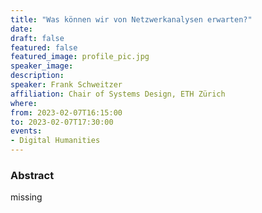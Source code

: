 ```yaml
---
title: "Was können wir von Netzwerkanalysen erwarten?"
date:
draft: false
featured: false
featured_image: profile_pic.jpg
speaker_image:
description:
speaker: Frank Schweitzer
affiliation: Chair of Systems Design, ETH Zürich
where:
from: 2023-02-07T16:15:00
to: 2023-02-07T17:30:00
events:
- Digital Humanities
---
```


### Abstract

missing

